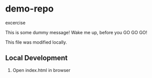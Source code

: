 # demo-repo
excercise

This is some dummy message!
Wake me up, before you GO GO GO!

This file was modified locally.

## Local Development
1. Open index.html in browser
